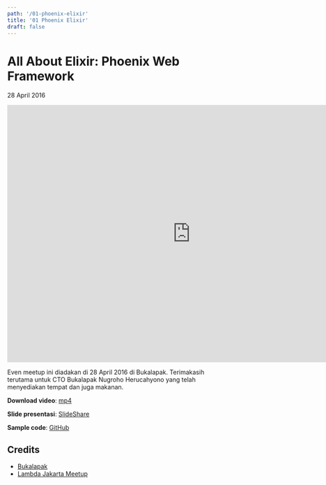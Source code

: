 ```yaml
---
path: '/01-phoenix-elixir'
title: '01 Phoenix Elixir'
draft: false
---
```


# All About Elixir: Phoenix Web Framework

28 April 2016

<iframe width="840" height="590" src="https://www.youtube.com/embed/7j04qtSvhE4" frameborder="0" allowfullscreen></iframe>

Even meetup ini diadakan di 28 April 2016 di Bukalapak. Terimakasih terutama untuk CTO Bukalapak Nugroho Herucahyono yang telah menyediakan tempat dan juga makanan.

**Download video**: [mp4](/static/videos/01-elixir.mp4)

**Slide presentasi**: [SlideShare](https://www.slideshare.net/rizafahmi/brief-intro-to-phoenix-elixir-meetup-at-bukalapak)

**Sample code**: [GitHub](https://github.com/rizafahmi/ex_video)


## Credits

* [Bukalapak](https://engineering.bukalapak.io/)
* [Lambda Jakarta Meetup](https://www.meetup.com/Lambda-Jakarta/)
